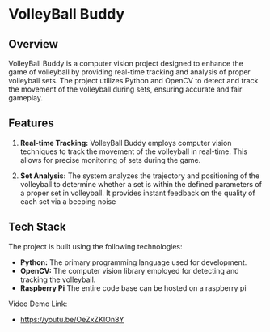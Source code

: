 # VolleyBall Buddy

## Overview

VolleyBall Buddy is a computer vision project designed to enhance the game of volleyball by providing real-time tracking and analysis of proper volleyball sets. The project utilizes Python and OpenCV to detect and track the movement of the volleyball during sets, ensuring accurate and fair gameplay.

## Features

1. **Real-time Tracking:** VolleyBall Buddy employs computer vision techniques to track the movement of the volleyball in real-time. This allows for precise monitoring of sets during the game.

2. **Set Analysis:** The system analyzes the trajectory and positioning of the volleyball to determine whether a set is within the defined parameters of a proper set in volleyball. It provides instant feedback on the quality of each set via a beeping noise

## Tech Stack

The project is built using the following technologies:

- **Python:** The primary programming language used for development.
- **OpenCV:** The computer vision library employed for detecting and tracking the volleyball.
- **Raspberry Pi** The entire code base can be hosted on a raspberry pi

Video Demo Link:
- https://youtu.be/OeZxZKIOn8Y
